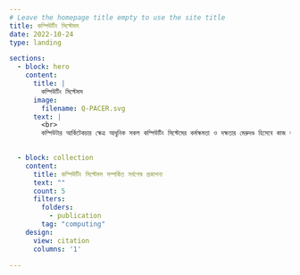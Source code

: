 ```yaml
---
# Leave the homepage title empty to use the site title
title: কম্পিউটিং সিস্টেমস 
date: 2022-10-24
type: landing

sections:
  - block: hero
    content:
      title: |
        কম্পিউটিং সিস্টেমস 
      image:
        filename: Q-PACER.svg
      text: |
        <br>
        কম্পিউটার আর্কিটেকচার ক্ষেত্র আধুনিক সকল কম্পিউটিং সিস্টেমের কর্মক্ষমতা ও দক্ষতার মেরুদণ্ড হিসেবে কাজ করে — স্মার্টফোন থেকে সুপারকম্পিউটার পর্যন্ত। আমাদের গবেষণা অনুসন্ধান করে কিভাবে এমন প্রসেসর ডিজাইন করা যায় যা দ্রুত, আরও শক্তি-দক্ষ এবং কৃত্রিম বুদ্ধিমত্তা (AI), বৈজ্ঞানিক কম্পিউটিং ও বৃহৎ-স্কেল ডেটা বিশ্লেষণের চাহিদা পূরণে সক্ষম। আমরা মাইক্রোআর্কিটেকচার উপাদানসমূহ যেমন ইনস্ট্রাকশন পাইপলাইন, মেমরি হায়ারার্কি, ব্রাঞ্চ প্রেডিক্টর এবং মাল্টিকোর প্রসেসর অধ্যয়ন করি।

        
  - block: collection
    content:
      title: কম্পিউটিং সিস্টেমস সম্পর্কিত সর্বশেষ প্রকাশনা 
      text: ""
      count: 5
      filters:
        folders:
          - publication
        tag: "computing"
    design:
      view: citation
      columns: '1'

---
```

